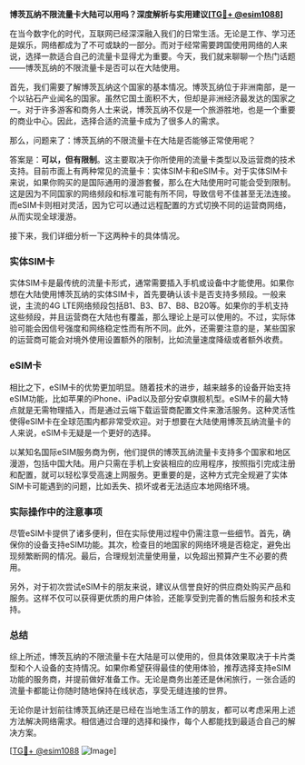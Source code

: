 **博茨瓦纳不限流量卡大陆可以用吗？深度解析与实用建议[[TG💪+ @esim1088](https://t.me/s/esim1088)]**

在当今数字化的时代，互联网已经深深融入我们的日常生活。无论是工作、学习还是娱乐，网络都成为了不可或缺的一部分。而对于经常需要跨国使用网络的人来说，选择一款适合自己的流量卡显得尤为重要。今天，我们就来聊聊一个热门话题——博茨瓦纳的不限流量卡是否可以在大陆使用。

首先，我们需要了解博茨瓦纳这个国家的基本情况。博茨瓦纳位于非洲南部，是一个以钻石产业闻名的国家。虽然它国土面积不大，但却是非洲经济最发达的国家之一。对于许多游客和商务人士来说，博茨瓦纳不仅是一个旅游胜地，也是一个重要的商业中心。因此，选择合适的流量卡成为了很多人的需求。

那么，问题来了：博茨瓦纳的不限流量卡在大陆是否能够正常使用呢？

答案是：**可以，但有限制**。这主要取决于你所使用的流量卡类型以及运营商的技术支持。目前市面上有两种常见的流量卡：实体SIM卡和eSIM卡。对于实体SIM卡来说，如果你购买的是国际通用的漫游套餐，那么在大陆使用时可能会受到限制。这是因为不同国家的网络频段和标准可能有所不同，导致信号不佳甚至无法连接。而eSIM卡则相对灵活，因为它可以通过远程配置的方式切换不同的运营商网络，从而实现全球漫游。

接下来，我们详细分析一下这两种卡的具体情况。

### 实体SIM卡

实体SIM卡是最传统的流量卡形式，通常需要插入手机或设备中才能使用。如果你想在大陆使用博茨瓦纳的实体SIM卡，首先要确认该卡是否支持多频段。一般来说，主流的4G LTE网络频段包括B1、B3、B7、B8、B20等。如果你的手机支持这些频段，并且运营商在大陆也有覆盖，那么理论上是可以使用的。不过，实际体验可能会因信号强度和网络稳定性而有所不同。此外，还需要注意的是，某些国家的运营商可能会对境外使用设置额外的限制，比如流量速度降级或者额外收费。

### eSIM卡

相比之下，eSIM卡的优势更加明显。随着技术的进步，越来越多的设备开始支持eSIM功能，比如苹果的iPhone、iPad以及部分安卓旗舰机型。eSIM卡的最大特点就是无需物理插入，而是通过云端下载运营商配置文件来激活服务。这种灵活性使得eSIM卡在全球范围内都非常受欢迎。对于想要在大陆使用博茨瓦纳流量卡的人来说，eSIM卡无疑是一个更好的选择。

以某知名国际eSIM服务商为例，他们提供的博茨瓦纳流量卡支持多个国家和地区漫游，包括中国大陆。用户只需在手机上安装相应的应用程序，按照指引完成注册和配置，就可以轻松享受高速上网服务。更重要的是，这种方式完全规避了实体SIM卡可能遇到的问题，比如丢失、损坏或者无法适应本地网络环境。

### 实际操作中的注意事项

尽管eSIM卡提供了诸多便利，但在实际使用过程中仍需注意一些细节。首先，确保你的设备支持eSIM功能。其次，检查目的地国家的网络环境是否稳定，避免出现频繁断网的情况。最后，合理规划流量使用量，以免超出预算产生不必要的费用。

另外，对于初次尝试eSIM卡的朋友来说，建议从信誉良好的供应商处购买产品和服务。这样不仅可以获得更优质的用户体验，还能享受到完善的售后服务和技术支持。

### 总结

综上所述，博茨瓦纳的不限流量卡在大陆是可以使用的，但具体效果取决于卡片类型和个人设备的支持情况。如果你希望获得最佳的使用体验，推荐选择支持eSIM功能的服务商，并提前做好准备工作。无论是商务出差还是休闲旅行，一张合适的流量卡都能让你随时随地保持在线状态，享受无缝连接的世界。

无论你是计划前往博茨瓦纳还是已经在当地生活工作的朋友，都可以考虑采用上述方法解决网络需求。相信通过合理的选择和操作，每个人都能找到最适合自己的解决方案。

[[TG💪+ @esim1088](https://t.me/s/esim1088) ![Image](https://i.postimg.cc/4NQfJmqS/Snipaste-2025-05-13-00-14-12.png)]